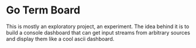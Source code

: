 Go Term Board
=======================

This is mostly an exploratory project, an experiment. The idea behind it is to build a console dashboard that can get input streams from arbitrary sources and display them like a cool ascii dashboard. 

